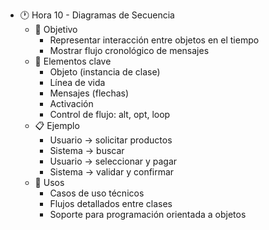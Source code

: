 - 🕐 Hora 10 - Diagramas de Secuencia
  - 🎯 Objetivo
    - Representar interacción entre objetos en el tiempo
    - Mostrar flujo cronológico de mensajes
  - 📌 Elementos clave
    - Objeto (instancia de clase)
    - Línea de vida
    - Mensajes (flechas)
    - Activación
    - Control de flujo: alt, opt, loop
  - 📋 Ejemplo
    - Usuario → solicitar productos
    - Sistema → buscar
    - Usuario → seleccionar y pagar
    - Sistema → validar y confirmar
  - 🧠 Usos
    - Casos de uso técnicos
    - Flujos detallados entre clases
    - Soporte para programación orientada a objetos
